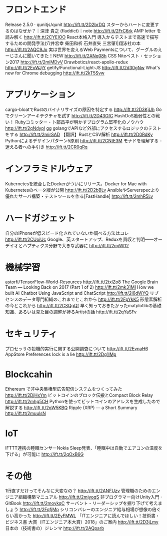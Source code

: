 # フロントエンド
Release 2.5.0 · qunitjs/qunit http://ift.tt/2D2brDQ
スターからハートに変更するのはなぜか？｜深津 貴之 (fladdict)｜note http://ift.tt/2FrC6rk
AMP letter を読み解く http://ift.tt/2CYEIOO
React本格入門 導入からテストまで高速で描写するための開発手法(穴井宏幸 柴田和祈 石井直矢 三宮肇)|翔泳社の本 http://ift.tt/2AQC9Jo
実は世界を変えるWeb Paymentsについて、グーグルのえーじさんに聞いてきた！NEW http://ift.tt/2ANq08h
CSS Niteベスト・セッション2017 http://ift.tt/2miMDvV
Drawbotics/react-apollo-redux http://ift.tt/2ExWJjY
getify/Functional-Light-JS http://ift.tt/2d30gNw
What's new for Chrome debugging http://ift.tt/2kT5Svw

# アプリケーション
cargo-bloatでRustのバイナリサイズの原因を特定する http://ift.tt/2D3KjUh
Goでクリーンアーキテクチャを試す http://ift.tt/2D43GfC
HashDoS脆弱性との戦い！ Rubyコミッター・卜部昌平が明かすプログラム堅牢化のノウハウ http://ift.tt/2qNdypl
gg
golangでAPIなど外部にアクセスするロジックのテストをする http://ift.tt/2mirSAD
【翻訳】RustとCSV解析 http://ift.tt/2D0RdKy
Pythonによるデザインパターン5原則 http://ift.tt/2CNtE3M
モナドを理解する - 迷える者への手引き http://ift.tt/2CR0qRq

# インフラミドルウェア
Kubernetesを統合したDockerがついにリリース。Docker for Mac with Kubernetesのベータ版が公開 http://ift.tt/2D2bBLv
AnsibleやServerspecより優れたサーバ構築・テストツールを作る[FastHandle] http://ift.tt/2mhR5Ly

# ハードガジェット
自分のiPhoneが低スピード化されていないか調べる方法はコレ http://ift.tt/2CUoiUc
Google、英スタートアップ、Reduxを買収と判明――オーデイオとハプティクス分野で大きな武器に http://ift.tt/2mjWl12

# 機械学習
astorfi/TensorFlow-World-Resources http://ift.tt/2txlZo8
The Google Brain Team — Looking Back on 2017 (Part 1 of 2) http://ift.tt/2mk31MI
How we built AI Chatbot Using JavaScript and ChatScript http://ift.tt/2i6dWYQ
リブセンスのデータ専門組織のこれまでとこれから http://ift.tt/2FpYkK5
形態素解析の今とこれから http://ift.tt/2CSQgQf
早く知っておきたかったmatplotlibの基礎知識、あるいは見た目の調整が捗るArtistの話 http://ift.tt/2qYaSFv

# セキュリティ
プロセッサの投機的実行に関する公開調査について http://ift.tt/2EvnaH6
AppStore Preferences lock is a lie http://ift.tt/2Dg1lMp

# Blockcahin
Ethereum で非中央集権型広告配信システムをつくってみた http://ift.tt/2DjHxYm
ビットコインのブロック伝搬とCompact Block Relay http://ift.tt/2mhg5CH
Pythonを使ってビットコインのアドレスを生成したので解説する http://ift.tt/2qW5KBQ
Ripple (XRP) — a Short Summary http://ift.tt/2muulsN

# IoT
IFTTT連携の睡眠センサーNokia Sleep発表、「睡眠中は自動でエアコンの温度を下げる」が可能に http://ift.tt/2qOxB6G

# その他
1行直すだけってそんなに大変なの？ http://ift.tt/2ANFUzv
管理職のためのエンジニア組織構築マニュアル http://ift.tt/2mjyoqS
非プログラマー向けUnity入門 · GitBook http://ift.tt/2moykqC
サーバント・リーダーシップを掘り下げて考えましょう http://ift.tt/2FqfjMp
シリコンバレーのエンジニア給与相場が想像の倍ぐらい高かった http://ift.tt/2EyFMWL
「ITエンジニアに読んでほしい！技術書・ビジネス書 大賞（ITエンジニア本大賞）2018」のご案内 http://ift.tt/2D3jLmy
日本の（技術書の）ジレンマ http://ift.tt/2AQparb